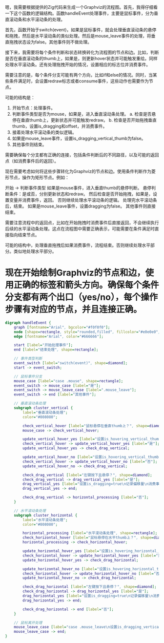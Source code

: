 嗯，我需要根据提供的Zig代码来生成一个Graphviz的流程图。首先，我得仔细看一下这个函数的逻辑结构。函数handleEvent处理事件，主要是鼠标事件，分为垂直滚动条和水平滚动条的处理。

首先，函数开始于switch(event)，如果是鼠标事件，就会处理垂直滚动条的悬停和拖拽，然后是水平滚动条的类似处理。然后是mouse_leave事件的处理，将垂直拖拽状态设为false。其他事件则不做处理。

接下来，我需要将每个条件判断和状态转换转化为流程图的节点和边。比如，判断是否在垂直滚动条的thumb上，如果是，则更新hover状态并可能触发重绘。同样处理水平滚动条。还有处理拖拽开始的情况，设置相应的标志位并消费事件。

需要注意的是，每个条件分支可能有两个方向，比如if和else的情况。同时，当某些条件满足时，会设置redraw标志或者consume事件，这些动作也需要作为节点。

可能的结构是：

1. 开始节点：处理事件。
2. 判断事件类型是否为mouse，如果是，进入垂直滚动条处理。
   a. 检查是否悬停在垂直thumb上，更新状态并可能触发redraw。
   b. 检查是否开始拖拽垂直thumb，设置is_dragging和offset，并消费事件。
3. 接着处理水平滚动条的类似逻辑。
4. 如果是mouse_leave事件，设置is_dragging_vertical_thumb为false。
5. 其他事件则结束。

需要确保每个分支都有正确的连接，包括条件判断后的不同路径，以及可能的返回点（如消费事件后的返回）。

现在需要考虑如何将这些步骤转化为Graphviz的节点和边。使用条件判断作为菱形节点，操作为矩形节点。例如：

开始 -> 判断事件类型
如果是mouse事件，进入垂直thumb的悬停判断。
悬停判断条件：是或否，分别更新状态和redraw。
然后检查是否开始拖拽，如果是，设置变量并消费事件，返回。
否则继续处理水平滚动条的逻辑。
处理完水平滚动条后，结束。
如果是mouse_leave事件，设置dragging为false。
其他事件则直接结束。

需要注意流程中的返回点，比如在开始拖拽时消费事件后直接返回，不会继续执行后续的水平滚动条处理。这点在流程图中需要正确表示，可能需要在条件满足时直接指向结束节点。

可能的结构中，处理垂直拖拽后如果消费事件，流程结束。否则继续处理水平部分。类似地处理水平部分。

现在开始绘制Graphviz的节点和边，使用正确的标签和箭头方向。确保每个条件分支都有两个出口（yes/no），每个操作步骤有对应的节点，并且连接正确。
================================================
```dot
digraph handleEvent {
    graph [fontname="Arial", bgcolor="#f0f0f0"];
    node [shape=rectangle, style="rounded,filled", fillcolor="#e0e0e0", fontname="Arial"];
    edge [fontname="Arial", color="#666666"];

    start [label="开始处理事件"];
    end [label="结束处理", shape=rectangle];

    // 事件类型判断
    event_switch [label="switch(event)", shape=diamond];
    start -> event_switch;

    // 鼠标事件分支
    mouse_case [label="case .mouse", shape=rectangle];
    event_switch -> mouse_case [label="是"];
    event_switch -> mouse_leave_case [label=".mouse_leave"];
    event_switch -> end [label="其他事件"];

    // 垂直滚动条处理
    subgraph cluster_vertical {
        label="垂直滚动条处理";
        color="#808080";

        check_vertical_hover [label="鼠标悬停在垂直thumb上？", shape=diamond];
        mouse_case -> check_vertical_hover;

        update_vertical_hover_yes [label="设置is_hovering_vertical_thumb=true\n触发重绘"];
        check_vertical_hover -> update_vertical_hover_yes [label="是"];
        update_vertical_hover_yes -> check_drag_vertical;

        update_vertical_hover_no [label="设置is_hovering_vertical_thumb=false\n触发重绘"];
        check_vertical_hover -> update_vertical_hover_no [label="否"];
        update_vertical_hover_no -> check_drag_vertical;

        check_drag_vertical [label="左键按下且悬停？", shape=diamond];
        check_drag_vertical -> drag_vertical_yes [label="是"];
        drag_vertical_yes [label="设置is_dragging=true\n记录偏移量\n消费事件并返回"];
        drag_vertical_yes -> end;

        check_drag_vertical -> horizontal_processing [label="否"];
    }

    // 水平滚动条处理
    subgraph cluster_horizontal {
        label="水平滚动条处理";
        color="#808080";

        horizontal_processing [label="水平滚动条处理", shape=rectangle];
        check_horizontal_hover [label="鼠标悬停在水平thumb上？", shape=diamond];
        horizontal_processing -> check_horizontal_hover;

        update_horizontal_hover_yes [label="设置is_hovering_horizontal_thumb=true\n触发重绘"];
        check_horizontal_hover -> update_horizontal_hover_yes [label="是"];
        update_horizontal_hover_yes -> check_drag_horizontal;

        update_horizontal_hover_no [label="设置is_hovering_horizontal_thumb=false\n触发重绘"];
        check_horizontal_hover -> update_horizontal_hover_no [label="否"];
        update_horizontal_hover_no -> check_drag_horizontal;

        check_drag_horizontal [label="左键按下且悬停？", shape=diamond];
        check_drag_horizontal -> drag_horizontal_yes [label="是"];
        drag_horizontal_yes [label="设置is_dragging=true\n记录偏移量\n消费事件并返回"];
        drag_horizontal_yes -> end;

        check_drag_horizontal -> end [label="否"];
    }

    // 鼠标离开处理
    mouse_leave_case [label="case .mouse_leave\n设置is_dragging_vertical_thumb=false"];
    mouse_leave_case -> end;
}
```